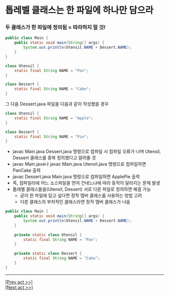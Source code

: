 # 톱레벨 클래스는 한 파일에 하나만 담으라
### 두 클래스가 한 파일에 정의됨 = 따라하지 말 것!
```java
public class Main {
    public static void main(String[] args) {
        System.out.println(Utensil.NAME + Dessert.NAME);
    }
}

class Utensil {
    static final String NAME = "Pan";
}

class Dessert {
    static final String NAME = "Cake";
}
```
그 다음 Dessert.java 파일을 다음과 같이 작성했을 경우
```java
class Utensil {
    static final String NAME = "Apple";
}

class Dessert {
    static final String NAME = "Pie";
}
```
* javac Main.java Dessert.java 명령으로 컴파일 시 컴파일 오류가 나며 Utensil, Dessert 클래스를 중복 정의했다고 알려줄 것
* javac Main.java나 javac Main.java Utensil.java 명령으로 컴파일하면 PanCake 출력
* javac Dessert.java Main.java 명령으로 컴파일하면 ApplePie 출력
* 즉, 컴파일러에 어느 소스파일을 먼저 건네느냐에 따라 동작이 달라지는 문제 발생
* 톱레벨 클래스들을(Utensil, Dessert) 서로 다른 파일로 정의하면 해결 가능
  * 굳이 한 파일에 담고 싶다면 정적 멤버 클래스를 사용하는 방법 고려
  * 다른 클래스의 부차적인 클래스라면 정적 멤버 클래스가 나음
```java
public class Main {
    public static void main(String[] args) {
        System.out.println(Utensil.NAME + Dessert.NAME);
    }
    
    private static class Utensil {
        static final String NAME = "Pan";
    }
    
    private static class Dessert {
        static final String NAME = "Cake";
    }
}
```
---
[[Prev act >>]](../act10/README.md)  
[[Next act >>]](../../chapter5/act1/README.md)